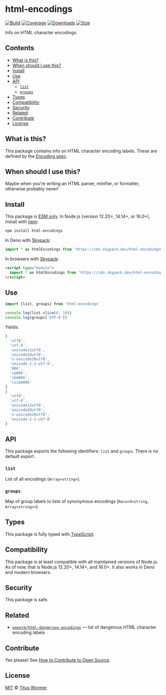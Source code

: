 # html-encodings

[![Build][build-badge]][build]
[![Coverage][coverage-badge]][coverage]
[![Downloads][downloads-badge]][downloads]
[![Size][size-badge]][size]

Info on HTML character encodings.

## Contents

*   [What is this?](#what-is-this)
*   [When should I use this?](#when-should-i-use-this)
*   [Install](#install)
*   [Use](#use)
*   [API](#api)
    *   [`list`](#list)
    *   [`groups`](#groups)
*   [Types](#types)
*   [Compatibility](#compatibility)
*   [Security](#security)
*   [Related](#related)
*   [Contribute](#contribute)
*   [License](#license)

## What is this?

This package contains info on HTML character encoding labels.
These are defined by the [Encoding spec][spec].

## When should I use this?

Maybe when you’re writing an HTML parser, minifier, or formatter, otherwise
probably never!

## Install

This package is [ESM only][esm].
In Node.js (version 12.20+, 14.14+, or 16.0+), install with [npm][]:

```sh
npm install html-encodings
```

In Deno with [Skypack][]:

```js
import * as htmlEncodings from 'https://cdn.skypack.dev/html-encodings@3?dts'
```

In browsers with [Skypack][]:

```html
<script type="module">
  import * as htmlEncodings from 'https://cdn.skypack.dev/html-encodings@3?min'
</script>
```

## Use

```js
import {list, groups} from 'html-encodings'

console.log(list.slice(0, 10))
console.log(groups['UTF-8'])
```

Yields:

```js
[
  'utf8',
  'utf-8',
  'unicode11utf8',
  'unicode20utf8',
  'x-unicode20utf8',
  'unicode-1-1-utf-8',
  '866',
  'cp866',
  'ibm866',
  'csibm866'
]
[
  'utf8',
  'utf-8',
  'unicode11utf8',
  'unicode20utf8',
  'x-unicode20utf8',
  'unicode-1-1-utf-8'
]
```

## API

This package exports the following identifiers: `list` and `groups`.
There is no default export.

### `list`

List of all encodings (`Array<string>`).

### `groups`

Map of group labels to lists of synonymous encodings
(`Record<string, Array<string>>`).

## Types

This package is fully typed with [TypeScript][].

## Compatibility

This package is at least compatible with all maintained versions of Node.js.
As of now, that is Node.js 12.20+, 14.14+, and 16.0+.
It also works in Deno and modern browsers.

## Security

This package is safe.

## Related

*   [`wooorm/html-dangerous-encodings`](https://github.com/wooorm/html-dangerous-encodings)
    — list of dangerous HTML character encoding labels

## Contribute

Yes please!
See [How to Contribute to Open Source][contribute].

## License

[MIT][license] © [Titus Wormer][author]

<!-- Definition -->

[build-badge]: https://github.com/wooorm/html-encodings/workflows/main/badge.svg

[build]: https://github.com/wooorm/html-encodings/actions

[coverage-badge]: https://img.shields.io/codecov/c/github/wooorm/html-encodings.svg

[coverage]: https://codecov.io/github/wooorm/html-encodings

[downloads-badge]: https://img.shields.io/npm/dm/html-encodings.svg

[downloads]: https://www.npmjs.com/package/html-encodings

[size-badge]: https://img.shields.io/bundlephobia/minzip/html-encodings.svg

[size]: https://bundlephobia.com/result?p=html-encodings

[npm]: https://docs.npmjs.com/cli/install

[skypack]: https://www.skypack.dev

[license]: license

[author]: https://wooorm.com

[esm]: https://gist.github.com/sindresorhus/a39789f98801d908bbc7ff3ecc99d99c

[typescript]: https://www.typescriptlang.org

[contribute]: https://opensource.guide/how-to-contribute/

[spec]: https://encoding.spec.whatwg.org/#names-and-labels

